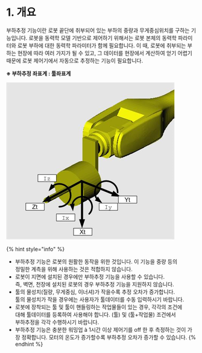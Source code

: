 # 1. 개요

부하추정 기능이란 로봇 끝단에 취부되어 있는 부하의 중량과 무게중심위치를 구하는 기능입니다. 로봇을 동력학 모델 기반으로 제어하기 위해서는 로봇 본체의 동력학 파라미터와 로봇 부하에 대한 동력학 파라미터가 함께 필요합니다. 이 때, 로봇에 취부되는 부하는 현장에 따라 여러 가지가 될 수 있고, 그 데이터를 현장에서 계산하여 얻기 어렵기 때문에 로봇 제어기에서 자동으로 추정하는 기능이 필요합니다.

**※ 부하추정 좌표계 : 툴좌표계**

![그림 1 툴좌표계](_assets/image.png)

{% hint style="info" %}
* 부하추정 기능은 로봇의 원활한 동작을 위한 것입니다. 이 기능을 중량 등의\
  정밀한 계측을 위해 사용하는 것은 적합하지 않습니다.
* 로봇이 지면에 설치된 경우에만 부하추정 기능을 사용할 수 있습니다.\
  즉, 벽면, 천장에 설치된 로봇의 경우 부하추정 기능을 지원하지 않습니다.
* 툴의 물성치(질량, 무게중심, 이너셔)가 작을수록 추정 오차가 증가합니다.\
  툴의 물성치가 작을 경우에는 사용자가 툴데이터를 수동 입력하시기 바랍니다.
* 로봇에 장착되는 툴 및 툴이 핸들링하는 작업물들이 있는 경우, 각각의 조건에\
  대해 툴데이터를 등록하여 사용해야 합니다. (툴) 및 (툴+작업물) 조건에서\
  부하추정을 각각 수행하시기 바랍니다.
* 부하추정 기능은 충분한 워밍업 à 1시간 이상 제어기를 off 한 후 측정하는 것이 가장 정확합니다. 모터의 온도가 증가할수록 부하추정 오차가 증가할 수 있습니다.
{% endhint %}
